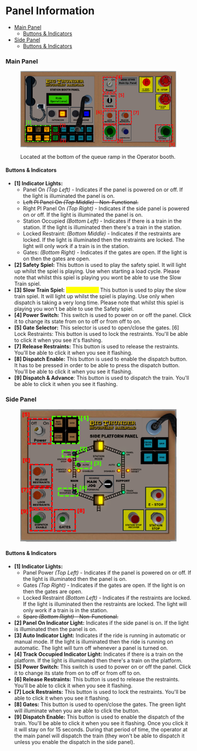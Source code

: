 # Panel Information

* [Main Panel](panel-information.md#main-panel)
  * [Buttons & Indicators](panel-information.md#buttons-and-indicators)
* [Side Panel](panel-information.md#side-panels)
  * [Buttons & Indicators](panel-information.md#buttons-and-indicators2)

### Main Panel

<figure><img src="../../../.gitbook/assets/image (1).png" alt=""><figcaption><p>Located at the bottom of the queue ramp in the Operator booth.</p></figcaption></figure>

#### **Buttons & Indicators**

* **\[1] Indicator Lights:**
  * Panel On _(Top Left)_ - Indicates if the panel is powered on or off. If the light is illuminated the panel is on.&#x20;
  * ~~Left Pl Panel On _(Top Middle)_ - Non-Functional.~~&#x20;
  * Right Pl Panel On _(Top Right)_ - Indicates if the side panel is powered on or off. If the light is illuminated the panel is on.&#x20;
  * Station Occupied _(Bottom Left)_ - Indicates if there is a train in the station. If the light is illuminated then there's a train in the station.&#x20;
  * Locked Restraint: _(Bottom Middle)_ - Indicates if the restraints are locked. If the light is illuminated then the restraints are locked. The light will only work if a train is in the station.&#x20;
  * Gates: _(Bottom Right)_ - Indicates if the gates are open. If the light is on then the gates are open.
* **\[2] Safety Spiel:** This button is used to play the safety spiel. It will light up whilst the spiel is playing. Use when starting a load cycle. Please note that whilst this spiel is playing you wont be able to use the Slow Train spiel.
* **\[3] Slow Train Spiel:** <mark style="color:yellow;">(Senior CM+)</mark> This button is used to play the slow train spiel. It will light up whilst the spiel is playing. Use only when dispatch is taking a very long time. Please note that whilst this spiel is playing you won't be able to use the Safety spiel.
* **\[4] Power Switch:** This switch is used to power on or off the panel. Click it to change its state from on to off or from off to on.&#x20;
* **\[5] Gate Selector:** This selector is used to open/close the gates. \[6] Lock Restraints: This button is used to lock the restraints. You'll be able to click it when you see it's flashing.&#x20;
* **\[7] Release Restraints:** This button is used to release the restraints. You'll be able to click it when you see it flashing.&#x20;
* **\[8] Dispatch Enable:** This button is used to enable the dispatch button. It has to be pressed in order to be able to press the dispatch button. You'll be able to click it when you see it flashing.&#x20;
* **\[9] Dispatch & Advance**: This button is used to dispatch the train. You'll be able to click it when you see it flashing.

### Side Panel

<figure><img src="../../../.gitbook/assets/image (3).png" alt=""><figcaption></figcaption></figure>

#### Buttons & Indicators

* **\[1] Indicator Lights:**&#x20;
  * Panel Power _(Top Left)_ - Indicates if the panel is powered on or off. If the light is illuminated then the panel is on.&#x20;
  * Gates _(Top Right)_ - Indicates if the gates are open. If the light is on then the gates are open.
  * Locked Restraint _(Bottom Left)_ - Indicates if the restraints are locked. If the light is illuminated then the restraints are locked. The light will only work if a train is in the station.
  * ~~Spare _(Bottom Right)_ - Non-Functional.~~&#x20;
* **\[2] Panel On Indicator Light:** Indicates if the side panel is on. If the light is illuminated then the panel is on.&#x20;
* **\[3] Auto Indicator Light:** Indicates if the ride is running in automatic or manual mode. If the light is illuminated then the ride is running on automatic. The light will turn off whenever a panel is turned on.&#x20;
* **\[4] Track Occupied Indicator Light:** Indicates if there is a train on the platform. If the light is illuminated then there's a train on the platform.&#x20;
* **\[5] Power Switch:** This switch is used to power on or off the panel. Click it to change its state from on to off or from off to on.&#x20;
* **\[6] Release Restraints:** This button is used to release the restraints. You'll be able to click it when you see it flashing.&#x20;
* **\[7] Lock Restraints:** This button is used to lock the restraints. You'll be able to click it when you see it flashing.
* **\[8] Gates:** This button is used to open/close the gates. The green light will illuminate when you are able to click the button.&#x20;
* **\[9] Dispatch Enable:** This button is used to enable the dispatch of the train. You'll be able to click it when you see it flashing. Once you click it it will stay on for 15 seconds. During that period of time, the operator at the main panel will dispatch the train (they won't be able to dispatch it unless you enable the dispatch in the side panel).
